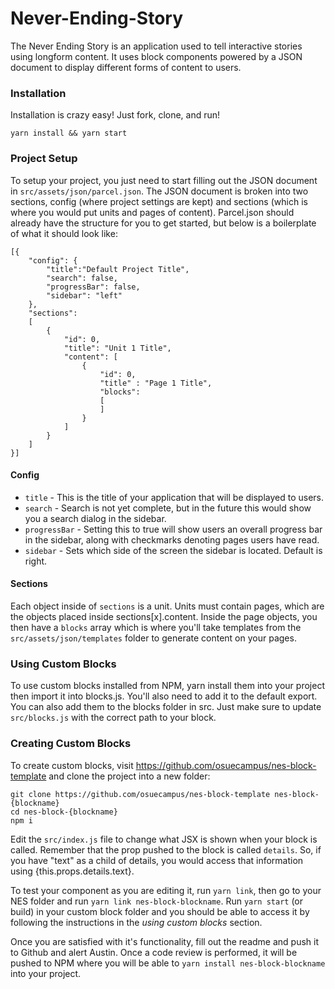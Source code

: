 # Never-Ending-Story

The Never Ending Story is an application used to tell interactive stories using longform content. It uses block components powered by a JSON document to display different forms of content to users.

### Installation

Installation is crazy easy! Just fork, clone, and run!

```
yarn install && yarn start
```

### Project Setup

To setup your project, you just need to start filling out the JSON document in `src/assets/json/parcel.json`. The JSON document is broken into two sections, config (where project settings are kept) and sections (which is where you would put units and pages of content). Parcel.json should already have the structure for you to get started, but below is a boilerplate of what it should look like:

```
[{
    "config": {
        "title":"Default Project Title",
        "search": false,
        "progressBar": false,
        "sidebar": "left"
    },
    "sections": 
    [
        {
            "id": 0,
            "title": "Unit 1 Title",
            "content": [
                {
                    "id": 0,
                    "title" : "Page 1 Title",
                    "blocks":
                    [
                    ]
                }
            ]
        }
    ]
}]
```

#### Config
* `title` - This is the title of your application that will be displayed to users.
* `search` - Search is not yet complete, but in the future this would show you a search dialog in the sidebar.
* `progressBar` - Setting this to true will show users an overall progress bar in the sidebar, along with checkmarks denoting pages users have read.
* `sidebar` - Sets which side of the screen the sidebar is located. Default is right.

#### Sections

Each object inside of `sections` is a unit. Units must contain pages, which are the objects placed inside sections[x].content. Inside the page objects, you then have a `blocks` array which is where you'll take templates from the `src/assets/json/templates` folder to generate content on your pages.

### Using Custom Blocks

To use custom blocks installed from NPM, yarn install them into your project then import it into blocks.js. You'll also need to add it to the default export. You can also add them to the blocks folder in src. Just make sure to update `src/blocks.js` with the correct path to your block.

### Creating Custom Blocks

To create custom blocks, visit https://github.com/osuecampus/nes-block-template and clone the project into a new folder:

````
git clone https://github.com/osuecampus/nes-block-template nes-block-{blockname}
cd nes-block-{blockname}
npm i
````

Edit the `src/index.js` file to change what JSX is shown when your block is called. Remember that the prop pushed to the block is called `details`. So, if you have "text" as a child of details, you would access that information using {this.props.details.text}.

To test your component as you are editing it, run `yarn link`, then go to your NES folder and run `yarn link nes-block-blockname`. Run `yarn start` (or build) in your custom block folder and you should be able to access it by following the instructions in the *using custom blocks* section. 

Once you are satisfied with it's functionality, fill out the readme and push it to Github and alert Austin. Once a code review is performed, it will be pushed to NPM where you will be able to `yarn install nes-block-blockname` into your project.
